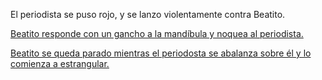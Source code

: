 El periodista se puso rojo, y se lanzo violentamente contra Beatito.

[Beatito responde con un gancho a la mandíbula y noquea al periodista.](tunda-al-periodista/tunda-al-periodista.md)

[Beatito se queda parado mientras el periodosta se abalanza sobre él y lo comienza a estrangular.](hulk-periodista/hulk-periodista.md)